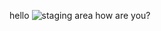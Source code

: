 hello 
![staging area](https://user-images.githubusercontent.com/101783446/170424149-8c409a46-8837-41c7-8cf5-b34ef4f692e8.png)
how are you?
